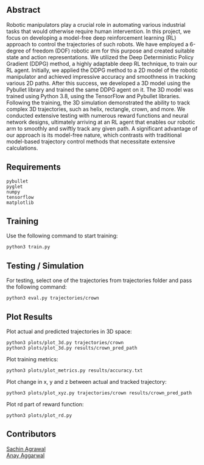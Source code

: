 ## Abstract

Robotic manipulators play a crucial role in automating various industrial tasks that would otherwise require human intervention. In this project, we focus on developing a model-free deep reinforcement learning (RL) approach to control the trajectories of such robots. We have employed a 6-degree of freedom (DOF) robotic arm for this purpose and created suitable state and action representations. We utilized the Deep Deterministic Policy Gradient (DDPG) method, a highly adaptable deep RL technique, to train our RL agent. Initially, we applied the DDPG method to a 2D model of the robotic manipulator and achieved impressive accuracy and smoothness in tracking various 2D paths. After this success, we developed a 3D model using the Pybullet library and trained the same DDPG agent on it. The 3D model was trained using Python 3.8, using the TensorFlow and Pybullet libraries. Following the training, the 3D simulation demonstrated the ability to track complex 3D trajectories, such as helix, rectangle, crown, and more. We conducted extensive testing with numerous reward functions and neural network designs, ultimately arriving at an RL agent that enables our robotic arm to smoothly and swiftly track any given path. A significant advantage of our approach is its model-free nature, which contrasts with traditional model-based trajectory control methods that necessitate extensive calculations.

## Requirements

```
pybullet
pyglet
numpy
tensorflow
matplotlib
```

## Training

Use the following command to start training:
```
python3 train.py
```

## Testing / Simulation

For testing, select one of the trajectories from trajectories folder and pass the following command:
```
python3 eval.py trajectories/crown
```

## Plot Results

Plot actual and predicted trajectories in 3D space:

```
python3 plots/plot_3d.py trajectories/crown
python3 plots/plot_3d.py results/crown_pred_path
```

Plot training metrics:

```
python3 plots/plot_metrics.py results/accuracy.txt
```

Plot change in x, y and z between actual and tracked trajectory:

```
python3 plots/plot_xyz.py trajectories/crown results/crown_pred_path
```

Plot rd part of reward function:

```
python3 plots/plot_rd.py
```

## Contributors

[Sachin Agrawal](https://github.com/sachin-ag)  
[Anay Aggarwal](https://github.com/anay0302)
